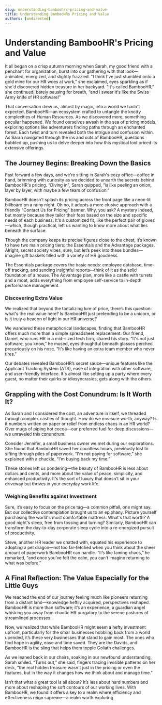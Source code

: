 ```yaml
---
slug: understanding-bamboohrs-pricing-and-value
title: Understanding BambooHRs Pricing and Value
authors: [undirected]
---
```



# Understanding BambooHR's Pricing and Value 

It all began on a crisp autumn morning when Sarah, my good friend with a penchant for organization, burst into our gathering with that look—animated, energized, and slightly frazzled. "I think I've just stumbled onto a gold mine for our HR woes at work," she exclaimed, eyes sparkling as if she'd discovered hidden treasure in her backyard. "It's called BambooHR,” she continued, barely pausing for breath, “and I swear it's like the Swiss Army knife of HR software!"

That conversation drew us, almost by magic, into a world we hadn't expected. BambooHR—an ecosystem crafted to untangle the knotty complexities of Human Resources. As we discovered more, something peculiar happened. We found ourselves awash in the sea of pricing models, exploring options like adventurers finding paths through an enchanted forest. Each twist and turn revealed both the intrigue and confusion within. As Sarah navigated through the ins and outs of BambooHR, questions bubbled up, pushing us to delve deeper into how this mystical tool priced its extensive offerings.

## The Journey Begins: Breaking Down the Basics

Fast forward a few days, and we're sitting in Sarah's cozy office—coffee in hand, brimming with curiosity as we decided to unearth the secrets behind BambooHR's pricing. “Diving in", Sarah quipped, “is like peeling an onion, layer by layer, with maybe a few tears of confusion."

BambooHR doesn't splash its pricing across the front page like a neon-lit billboard on a rainy night. Oh no, it adopts a more elusive approach with a friendly "Contact Us for Pricing" banner. Why, you ask? A mystery indeed, but mostly because they tailor their fees based on the size and specific needs of each business. It's a customized fit, like the perfect pair of gloves—which, though practical, left us wanting to know more about what lies beneath the surface.

Though the company keeps its precise figures close to the chest, it’s known to have two main pricing tiers: the Essentials and the Advantage packages. Alright, secret society vibes, sure, but let’s peek into these bundles—imagine gift baskets filled with a variety of HR goodness.

The Essentials package covers the basic needs: employee database, time-off tracking, and sending insightful reports—think of it as the solid foundation of a house. The Advantage plan, more like a castle with turrets and a moat, adds everything from employee self-service to in-depth performance management.

### Discovering Extra Value

We realized that beyond the tantalizing lure of price, there’s this question: what's the real value here? Is BambooHR just pretending to be a unicorn, or is it truly a beacon of light in our HR universe? 

We wandered these metaphorical landscapes, finding that BambooHR offers much more than a simple spreadsheet replacement. Our friend, Daniel, who runs HR in a mid-sized tech firm, shared his story. “It's not just software, you know,” he mused, eyes thoughtful beneath glasses perched precariously on his nose. “It’s like having an extra team member who never tires.”

Our debates revealed BambooHR’s secret sauce—unique features like the Applicant Tracking System (ATS), ease of integration with other software, and user-friendly interface. It's almost like setting up a party where every guest, no matter their quirks or idiosyncrasies, gets along with the others.

## Grappling with the Cost Conundrum: Is It Worth It?

As Sarah and I considered the cost, an adventure in itself, we threaded through complex castles of thought. How do we measure worth, anyway? Is it numbers written on paper or relief from endless chaos in an HR world? Over mugs of piping hot cocoa—our preferred fuel for deep discussions—we unraveled this conundrum.

Consider Jennifer, a small business owner we met during our explorations. She found that BambooHR saved her countless hours, previously lost to sifting through piles of paperwork. “I'm not paying for software,” she explained with a chuckle, “I'm buying back my time.”

These stories left us pondering—the beauty of BambooHR is less about dollars and cents, and more about the value of peace, simplicity, and enhanced productivity. It's the sort of luxury that doesn't sit in your driveway but thrives in your everyday work life.

### Weighing Benefits against Investment

Sure, it’s easy to focus on the price tag—a common pitfall, one might say. But our collective contemplation brought us to an epiphany. Picture yourself purchasing the world's most comfortable mattress. What's that worth? A good night's sleep, free from tossing and turning? Similarly, BambooHR can transform the day-to-day corporate sleep cycle into a re-energized pursuit of productivity.

Steve, another HR leader we chatted with, equated his experience to adopting a pet dragon—not too far-fetched when you think about the sheer amount of paperwork BambooHR can handle. “It’s like taming chaos,” he remarked, “and once you've felt the calm, you can't imagine returning to what was before.”

## A Final Reflection: The Value Especially for the Little Guys

We reached the end of our journey feeling much like pioneers returning from a distant land—knowledge heftily acquired, perspectives reshaped. BambooHR is more than software; it’s an experience, a guardian angel whisking you away from chaotic HR purgatory to the serene pastures of streamlined processes.

Now, we realized that while BambooHR might seem a hefty investment upfront, particularly for the small businesses hobbling back from a world upended, it’s these very businesses that stand to gain most. The ones who find hope in agility, ease and time saved. They are the Davids, and BambooHR is the sling that helps them topple Goliath challenges.

As we leaned back in our chairs, soaking in our newfound understanding, Sarah smiled. “Turns out,” she said, fingers tracing invisible patterns on her desk, “the real hidden treasure wasn't just in the pricing or even the features, but in the way it changes how we think about and manage time.” 

Isn’t that what a great tool is all about? It’s less about hard numbers and more about reshaping the soft contours of our working lives. With BambooHR, we found it offers a key to a realm where efficiency and effectiveness reign supreme—a realm worth exploring.